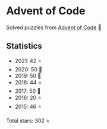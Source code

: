 # Advent of Code

Solved puzzles from [Advent of Code](https://adventofcode.com) :christmas_tree:

## Statistics

- 2021: 42 :star:
- 2020: 50 :star2:
- 2019: 50 :star2:
- 2018: 44 :star:
- 2017: 50 :star2:
- 2016: 20 :star:
- 2015: 46 :star:

Total stars: 302 :star:
